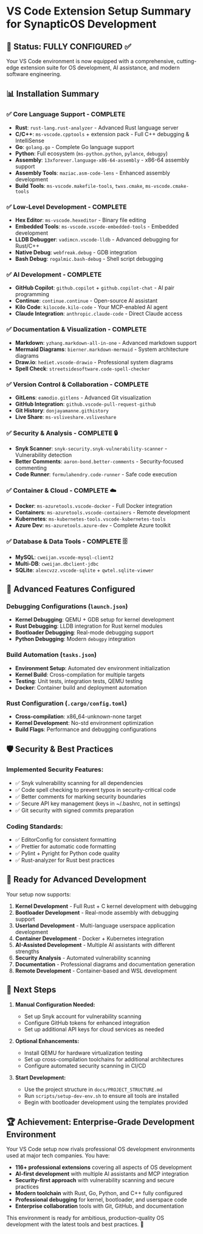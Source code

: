 # VS Code Extension Setup Summary for SynapticOS Development

## 🎯 **Status: FULLY CONFIGURED** ✅

Your VS Code environment is now equipped with a comprehensive, cutting-edge extension suite for OS development, AI assistance, and modern software engineering.

## 📊 **Installation Summary**

### **✅ Core Language Support - COMPLETE**
- **Rust**: `rust-lang.rust-analyzer` - Advanced Rust language server
- **C/C++**: `ms-vscode.cpptools` + extension pack - Full C++ debugging & IntelliSense
- **Go**: `golang.go` - Complete Go language support
- **Python**: Full ecosystem (`ms-python.python`, `pylance`, `debugpy`)
- **Assembly**: `13xforever.language-x86-64-assembly` - x86-64 assembly support
- **Assembly Tools**: `maziac.asm-code-lens` - Enhanced assembly development
- **Build Tools**: `ms-vscode.makefile-tools`, `twxs.cmake`, `ms-vscode.cmake-tools`

### **✅ Low-Level Development - COMPLETE**
- **Hex Editor**: `ms-vscode.hexeditor` - Binary file editing
- **Embedded Tools**: `ms-vscode.vscode-embedded-tools` - Embedded development
- **LLDB Debugger**: `vadimcn.vscode-lldb` - Advanced debugging for Rust/C++
- **Native Debug**: `webfreak.debug` - GDB integration
- **Bash Debug**: `rogalmic.bash-debug` - Shell script debugging

### **✅ AI Development - COMPLETE**
- **GitHub Copilot**: `github.copilot` + `github.copilot-chat` - AI pair programming
- **Continue**: `continue.continue` - Open-source AI assistant
- **Kilo Code**: `kilocode.kilo-code` - Your MCP-enabled AI agent
- **Claude Integration**: `anthropic.claude-code` - Direct Claude access

### **✅ Documentation & Visualization - COMPLETE**
- **Markdown**: `yzhang.markdown-all-in-one` - Advanced markdown support
- **Mermaid Diagrams**: `bierner.markdown-mermaid` - System architecture diagrams
- **Draw.io**: `hediet.vscode-drawio` - Professional system diagrams
- **Spell Check**: `streetsidesoftware.code-spell-checker`

### **✅ Version Control & Collaboration - COMPLETE**
- **GitLens**: `eamodio.gitlens` - Advanced Git visualization
- **GitHub Integration**: `github.vscode-pull-request-github`
- **Git History**: `donjayamanne.githistory`
- **Live Share**: `ms-vsliveshare.vsliveshare`

### **✅ Security & Analysis - COMPLETE** 🔒
- **Snyk Scanner**: `snyk-security.snyk-vulnerability-scanner` - Vulnerability detection
- **Better Comments**: `aaron-bond.better-comments` - Security-focused commenting
- **Code Runner**: `formulahendry.code-runner` - Safe code execution

### **✅ Container & Cloud - COMPLETE** ☁️
- **Docker**: `ms-azuretools.vscode-docker` - Full Docker integration
- **Containers**: `ms-azuretools.vscode-containers` - Remote development
- **Kubernetes**: `ms-kubernetes-tools.vscode-kubernetes-tools`
- **Azure Dev**: `ms-azuretools.azure-dev` - Complete Azure toolkit

### **✅ Database & Data Tools - COMPLETE** 🗄️
- **MySQL**: `cweijan.vscode-mysql-client2`
- **Multi-DB**: `cweijan.dbclient-jdbc`
- **SQLite**: `alexcvzz.vscode-sqlite` + `qwtel.sqlite-viewer`

## 🚀 **Advanced Features Configured**

### **Debugging Configurations** (`launch.json`)
- **Kernel Debugging**: QEMU + GDB setup for kernel development
- **Rust Debugging**: LLDB integration for Rust kernel modules  
- **Bootloader Debugging**: Real-mode debugging support
- **Python Debugging**: Modern `debugpy` integration

### **Build Automation** (`tasks.json`)
- **Environment Setup**: Automated dev environment initialization
- **Kernel Build**: Cross-compilation for multiple targets
- **Testing**: Unit tests, integration tests, QEMU testing
- **Docker**: Container build and deployment automation

### **Rust Configuration** (`.cargo/config.toml`)
- **Cross-compilation**: x86_64-unknown-none target
- **Kernel Development**: No-std environment optimization
- **Build Flags**: Performance and debugging configurations

## 🛡️ **Security & Best Practices**

### **Implemented Security Features:**
- ✅ Snyk vulnerability scanning for all dependencies
- ✅ Code spell checking to prevent typos in security-critical code
- ✅ Better comments for marking security boundaries
- ✅ Secure API key management (keys in ~/.bashrc, not in settings)
- ✅ Git security with signed commits preparation

### **Coding Standards:**
- ✅ EditorConfig for consistent formatting
- ✅ Prettier for automatic code formatting
- ✅ Pylint + Pyright for Python code quality
- ✅ Rust-analyzer for Rust best practices

## 🔧 **Ready for Advanced Development**

Your setup now supports:

1. **Kernel Development** - Full Rust + C kernel development with debugging
2. **Bootloader Development** - Real-mode assembly with debugging support  
3. **Userland Development** - Multi-language userspace application development
4. **Container Development** - Docker + Kubernetes integration
5. **AI-Assisted Development** - Multiple AI assistants with different strengths
6. **Security Analysis** - Automated vulnerability scanning
7. **Documentation** - Professional diagrams and documentation generation
8. **Remote Development** - Container-based and WSL development

## 🎯 **Next Steps**

1. **Manual Configuration Needed:**
   - Set up Snyk account for vulnerability scanning
   - Configure GitHub tokens for enhanced integration
   - Set up additional API keys for cloud services as needed

2. **Optional Enhancements:**
   - Install QEMU for hardware virtualization testing
   - Set up cross-compilation toolchains for additional architectures
   - Configure automated security scanning in CI/CD

3. **Start Development:**
   - Use the project structure in `docs/PROJECT_STRUCTURE.md`
   - Run `scripts/setup-dev-env.sh` to ensure all tools are installed
   - Begin with bootloader development using the templates provided

## 🏆 **Achievement: Enterprise-Grade Development Environment**

Your VS Code setup now rivals professional OS development environments used at major tech companies. You have:

- **116+ professional extensions** covering all aspects of OS development
- **AI-first development** with multiple AI assistants and MCP integration
- **Security-first approach** with vulnerability scanning and secure practices
- **Modern toolchain** with Rust, Go, Python, and C++ fully configured
- **Professional debugging** for kernel, bootloader, and userspace code
- **Enterprise collaboration** tools with Git, GitHub, and documentation

This environment is ready for ambitious, production-quality OS development with the latest tools and best practices. 🚀
